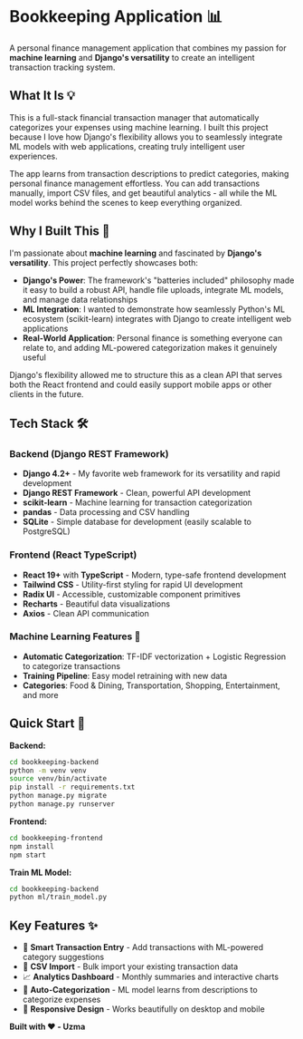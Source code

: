 # Bookkeeping Application 📊

A personal finance management application that combines my passion for **machine learning** and **Django's versatility** to create an intelligent transaction tracking system.

## What It Is 💡

This is a full-stack financial transaction manager that automatically categorizes your expenses using machine learning. I built this project because I love how Django's flexibility allows you to seamlessly integrate ML models with web applications, creating truly intelligent user experiences.

The app learns from transaction descriptions to predict categories, making personal finance management effortless. You can add transactions manually, import CSV files, and get beautiful analytics - all while the ML model works behind the scenes to keep everything organized.

## Why I Built This 🎯

I'm passionate about **machine learning** and fascinated by **Django's versatility**. This project perfectly showcases both:

- **Django's Power**: The framework's "batteries included" philosophy made it easy to build a robust API, handle file uploads, integrate ML models, and manage data relationships
- **ML Integration**: I wanted to demonstrate how seamlessly Python's ML ecosystem (scikit-learn) integrates with Django to create intelligent web applications
- **Real-World Application**: Personal finance is something everyone can relate to, and adding ML-powered categorization makes it genuinely useful

Django's flexibility allowed me to structure this as a clean API that serves both the React frontend and could easily support mobile apps or other clients in the future.

## Tech Stack 🛠️

### Backend (Django REST Framework)
- **Django 4.2+** - My favorite web framework for its versatility and rapid development
- **Django REST Framework** - Clean, powerful API development
- **scikit-learn** - Machine learning for transaction categorization
- **pandas** - Data processing and CSV handling
- **SQLite** - Simple database for development (easily scalable to PostgreSQL)

### Frontend (React TypeScript)
- **React 19+** with **TypeScript** - Modern, type-safe frontend development
- **Tailwind CSS** - Utility-first styling for rapid UI development
- **Radix UI** - Accessible, customizable component primitives
- **Recharts** - Beautiful data visualizations
- **Axios** - Clean API communication

### Machine Learning Features 🤖
- **Automatic Categorization**: TF-IDF vectorization + Logistic Regression to categorize transactions
- **Training Pipeline**: Easy model retraining with new data
- **Categories**: Food & Dining, Transportation, Shopping, Entertainment, and more

## Quick Start 🚀

**Backend:**
```bash
cd bookkeeping-backend
python -m venv venv
source venv/bin/activate
pip install -r requirements.txt
python manage.py migrate
python manage.py runserver
```

**Frontend:**
```bash
cd bookkeeping-frontend
npm install
npm start
```

**Train ML Model:**
```bash
cd bookkeeping-backend
python ml/train_model.py
```

## Key Features ✨

- 📝 **Smart Transaction Entry** - Add transactions with ML-powered category suggestions
- 📁 **CSV Import** - Bulk import your existing transaction data
- 📈 **Analytics Dashboard** - Monthly summaries and interactive charts
- 🎯 **Auto-Categorization** - ML model learns from descriptions to categorize expenses
- 📱 **Responsive Design** - Works beautifully on desktop and mobile


**Built with ❤️ - Uzma**
